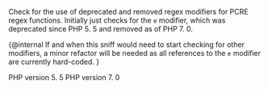 Check for the use of deprecated and removed regex modifiers for PCRE regex functions.
Initially just checks for the `e` modifier, which was deprecated since PHP 5. 5
and removed as of PHP 7. 0. 

{@internal If and when this sniff would need to start checking for other modifiers, a minor
refactor will be needed as all references to the `e` modifier are currently hard-coded. }

PHP version 5. 5
PHP version 7. 0